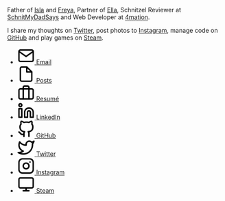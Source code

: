 Father of [Isla](https://murty.io/isla) and [Freya](https://murty.io/freya), Partner of [Ella](http://ellacondon.com/),
Schnitzel Reviewer at [SchnitMyDadSays](http://schnitmydadsays.com/) and
Web Developer at [4mation](http://4mation.com.au).

I share my thoughts on [Twitter](https://twitter.com/brendanmurty), post photos to [Instagram](https://instagram.com/brendan.murty), manage code on [GitHub](https://github.com/brendanmurty) and play games on [Steam](http://steamcommunity.com/id/brendanmurty).

<ul class="listing social">
    <li>
      <a href="mailto:b@murty.io" title="Send me an email at b@murty.io">
        <img src="/images/common/mail.svg" alt="Email" width="40" height="40">
        <span>Email</span>
      </a>
    </li>
    <li>
      <a href="/brendan/posts" title="View my Posts">
        <img src="/images/common/file.svg" alt="Posts" width="40" height="40">
        <span>Posts</span>
      </a>
    </li>
    <li>
      <a href="/brendan/resume" title="View my Resumé">
        <img src="/images/common/briefcase.svg" alt="Resumé" width="40" height="40">
        <span>Resumé</span>
      </a>
    </li>
    <li>
      <a href="https://www.linkedin.com/in/brendanmurty/" title="View my LinkedIn profile">
        <img src="/images/common/linkedin.svg" alt="LinkedIn" width="40" height="40">
        <span>LinkedIn</span>
      </a>
    </li>
    <li>
      <a href="https://github.com/brendanmurty" title="View my code on GitHub">
        <img src="/images/common/github.svg" alt="GitHub" width="40" height="40">
        <span>GitHub</span>
      </a>
    </li>
    <li>
      <a href="https://twitter.com/brendanmurty" title="View my Twitter profile">
        <img src="/images/common/twitter.svg" alt="Twitter" width="40" height="40">
        <span>Twitter</span>
      </a>
    </li>
    <li>
      <a href="https://instagram.com/brendan.murty" title="View my Instagram posts">
        <img src="/images/common/instagram.svg" alt="Instagram" width="40" height="40">
        <span>Instagram</span>
      </a>
    </li>
    <li>
      <a href="http://steamcommunity.com/id/brendanmurty" title="Join me in a game on Steam">
        <img src="/images/common/monitor.svg" alt="Steam" width="40" height="40">
        <span>Steam</span>
      </a>
    </li>
  </ul>
